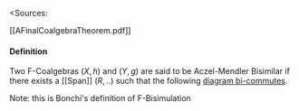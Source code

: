 <Sources:

[[AFinalCoalgebraTheorem.pdf]]

#### Definition
Two F-Coalgebras $(X, h)$ and $(Y, g)$ are said to be Aczel-Mendler Bisimilar if there exists a [[Span]] $(R, ..)$ such that the following [diagram bi-commutes](https://tikzcd.yichuanshen.de/#N4Igdg9gJgpgziAXAbVABwnAlgFyxMJZABgBpiBdUkANwEMAbAVxiRAA0QBfU9TXfIRRkAjFVqMWbAGKcefbHgJERpMdXrNWiENIBK3XiAyLBK8uM1SdB+cf5KhyAEwWNk7SACahhQOUoruoSWjI+XOIwUADm8ESgAGYAThAAtkgAzNQ4EEiuIdYgADpFODAAHjjAAKpgWACOLAAEAEYAnk0AVhBYYDhNqQRpEEloABZYcKlcINQMvZ5QEDhlUL4gyWmZ2bmIxHab6Xs7SCIHKUcALCeIAKznW4hZIDlIlw9H+a+IZ0aHeTd7hQuEA). 




Note:
this is Bonchi's definition of F-Bisimulation


